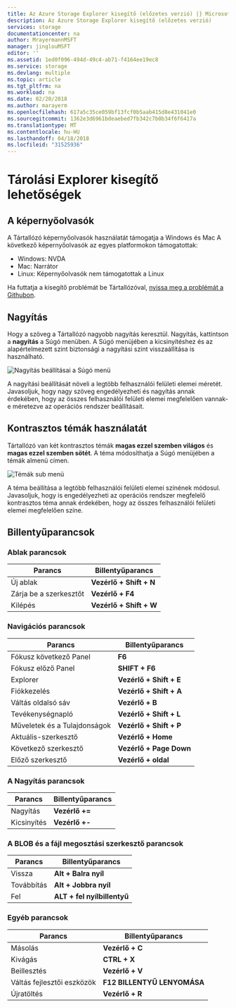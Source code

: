 ```yaml
---
title: Az Azure Storage Explorer kisegítő (előzetes verzió) |} Microsoft Docs
description: Az Azure Storage Explorer kisegítő (előzetes verzió)
services: storage
documentationcenter: na
author: MrayermannMSFT
manager: jinglouMSFT
editor: ''
ms.assetid: 1ed0f096-494d-49c4-ab71-f4164ee19ec8
ms.service: storage
ms.devlang: multiple
ms.topic: article
ms.tgt_pltfrm: na
ms.workload: na
ms.date: 02/20/2018
ms.author: marayerm
ms.openlocfilehash: 617a5c35ce059bf13fcf0b5aab415d8e431041e0
ms.sourcegitcommit: 1362e3d6961bdeaebed7fb342c7b0b34f6f6417a
ms.translationtype: MT
ms.contentlocale: hu-HU
ms.lasthandoff: 04/18/2018
ms.locfileid: "31525936"
---
```

# <a name="storage-explorer-accessibility"></a>Tárolási Explorer kisegítő lehetőségek
## <a name="screen-readers"></a>A képernyőolvasók
A Tártallózó képernyőolvasók használatát támogatja a Windows és Mac A következő képernyőolvasók az egyes platformokon támogatottak:
* Windows: NVDA
* Mac: Narrátor
* Linux: Képernyőolvasók nem támogatottak a Linux

Ha futtatja a kisegítő problémát be Tártallózóval, [nyissa meg a problémát a Githubon](https://github.com/Microsoft/AzureStorageExplorer/issues).

## <a name="zoom"></a>Nagyítás
Hogy a szöveg a Tártallózó nagyobb nagyítás keresztül. Nagyítás, kattintson a **nagyítás** a Súgó menüben. A Súgó menüjében a kicsinyítéshez és az alapértelmezett szint biztonsági a nagyítási szint visszaállítása is használható.

![Nagyítás beállításai a Súgó menü][0]

A nagyítási beállítását növeli a legtöbb felhasználói felületi elemei méretét. Javasoljuk, hogy nagy szöveg engedélyezheti és nagyítás annak érdekében, hogy az összes felhasználói felületi elemei megfelelően vannak-e méretezve az operációs rendszer beállításait.

## <a name="high-contrast-theming"></a>Kontrasztos témák használatát
Tártallózó van két kontrasztos témák **magas ezzel szemben világos** és **magas ezzel szemben sötét**. A téma módosíthatja a Súgó menüjében a témák almenü címen.

![Témák sub menü][1]

A téma beállítása a legtöbb felhasználói felületi elemei színének módosul. Javasoljuk, hogy is engedélyezheti az operációs rendszer megfelelő kontrasztos téma annak érdekében, hogy az összes felhasználói felületi elemei megfelelően színe.

## <a name="shortcut-keys"></a>Billentyűparancsok
### <a name="window-commands"></a>Ablak parancsok
|Parancs|Billentyűparancs|
|--------------|------------------------|
|Új ablak|**Vezérlő + Shift + N**|
|Zárja be a szerkesztőt|**Vezérlő + F4**|
|Kilépés|**Vezérlő + Shift + W**|

### <a name="navigation-commands"></a>Navigációs parancsok
|Parancs|Billentyűparancs|
|--------------|------------------------|
|Fókusz következő Panel|**F6**|
|Fókusz előző Panel|**SHIFT + F6**|
|Explorer|**Vezérlő + Shift + E**|
|Fiókkezelés|**Vezérlő + Shift + A**|
|Váltás oldalsó sáv|**Vezérlő + B**|
|Tevékenységnapló|**Vezérlő + Shift + L**|
|Műveletek és a Tulajdonságok|**Vezérlő + Shift + P**|
|Aktuális-szerkesztő|**Vezérlő + Home**|
|Következő szerkesztő|**Vezérlő + Page Down**|
|Előző szerkesztő|**Vezérlő + oldal**|

### <a name="zoom-commands"></a>A Nagyítás parancsok
|Parancs|Billentyűparancs|
|--------------|------------------------|
|Nagyítás|**Vezérlő +=**|
|Kicsinyítés|**Vezérlő +-**|

### <a name="blob-and-file-share-editor-commands"></a>A BLOB és a fájl megosztási szerkesztő parancsok
|Parancs|Billentyűparancs|
|--------------|------------------------|
|Vissza|**Alt + Balra nyíl**|
|Továbbítás|**Alt + Jobbra nyíl**|
|Fel|**ALT + fel nyílbillentyű**|

### <a name="other-commands"></a>Egyéb parancsok
|Parancs|Billentyűparancs|
|--------------|------------------------|
|Másolás|**Vezérlő + C**|
|Kivágás|**CTRL + X**|
|Beillesztés|**Vezérlő + V**|
|Váltás fejlesztői eszközök|**F12 BILLENTYŰ LENYOMÁSA**|
|Újratöltés|**Vezérlő + R**|

[0]: ./media/vs-azure-tools-storage-explorer-accessibility/Zoom.png
[1]: ./media/vs-azure-tools-storage-explorer-accessibility/HighContrast.png
